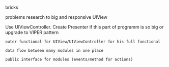 bricks

problems research
to big and responsive UIView

Use UIViewController. Create Presenter if this part of programm is so big or upgrade to VIPER pattern

    outer functional for UIView/UIViewController for his full functional

    data flow between many modules in one place

    public interface for modules (events/method for actions)
